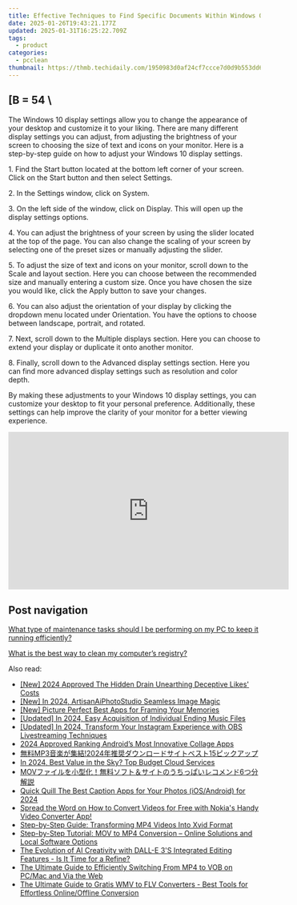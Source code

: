 ```yaml
---
title: Effective Techniques to Find Specific Documents Within Windows OS - Expert Tips by YL Software Solutions
date: 2025-01-26T19:43:21.177Z
updated: 2025-01-31T16:25:22.709Z
tags:
  - product
categories:
  - pcclean
thumbnail: https://thmb.techidaily.com/1950983d0af24cf7ccce7d0d9b553dd604417e3bd4a6dbac12c3df842a2a8fe2.jpg
---
```


## \[B = 54 \

The Windows 10 display settings allow you to change the appearance of your desktop and customize it to your liking. There are many different display settings you can adjust, from adjusting the brightness of your screen to choosing the size of text and icons on your monitor. Here is a step-by-step guide on how to adjust your Windows 10 display settings. 

1\. Find the Start button located at the bottom left corner of your screen. Click on the Start button and then select Settings.

2\. In the Settings window, click on System.

3\. On the left side of the window, click on Display. This will open up the display settings options. 

4\. You can adjust the brightness of your screen by using the slider located at the top of the page. You can also change the scaling of your screen by selecting one of the preset sizes or manually adjusting the slider.

5\. To adjust the size of text and icons on your monitor, scroll down to the Scale and layout section. Here you can choose between the recommended size and manually entering a custom size. Once you have chosen the size you would like, click the Apply button to save your changes.

6\. You can also adjust the orientation of your display by clicking the dropdown menu located under Orientation. You have the options to choose between landscape, portrait, and rotated.

7\. Next, scroll down to the Multiple displays section. Here you can choose to extend your display or duplicate it onto another monitor.

8\. Finally, scroll down to the Advanced display settings section. Here you can find more advanced display settings such as resolution and color depth. 

By making these adjustments to your Windows 10 display settings, you can customize your desktop to fit your personal preference. Additionally, these settings can help improve the clarity of your monitor for a better viewing experience.

<!-- affiliate ads begin -->
<iframe width="560" height="315" src="https://www.youtube.com/embed/JlX-G8rBs1w?si=iIhUoWAq5x3YK9rA" title="YouTube video player" frameborder="0" allow="accelerometer; autoplay; clipboard-write; encrypted-media; gyroscope; picture-in-picture; web-share" referrerpolicy="strict-origin-when-cross-origin" allowfullscreen></iframe>
<!-- affiliate ads end -->

## Post navigation

[What type of maintenance tasks should I be performing on my PC to keep it running efficiently?](https://tools.techidaily.com/pcclean/products/)

[What is the best way to clean my computer’s registry?](https://tools.techidaily.com/pcclean/products/)

<ins class="adsbygoogle"
     style="display:block"
     data-ad-format="autorelaxed"
     data-ad-client="ca-pub-7571918770474297"
     data-ad-slot="1223367746"></ins>

<ins class="adsbygoogle"
     style="display:block"
     data-ad-client="ca-pub-7571918770474297"
     data-ad-slot="8358498916"
     data-ad-format="auto"
     data-full-width-responsive="true"></ins>

<span class="atpl-alsoreadstyle">Also read:</span>
<div><ul>
<li><a href="https://instagram-videos.techidaily.com/new-2024-approved-the-hidden-drain-unearthing-deceptive-likes-costs/"><u>[New] 2024 Approved The Hidden Drain Unearthing Deceptive Likes' Costs</u></a></li>
<li><a href="https://fox-boxes.techidaily.com/new-in-2024-artisanaiphotostudio-seamless-image-magic/"><u>[New] In 2024, ArtisanAiPhotoStudio Seamless Image Magic</u></a></li>
<li><a href="https://fox-access.techidaily.com/new-picture-perfect-best-apps-for-framing-your-memories/"><u>[New] Picture Perfect Best Apps for Framing Your Memories</u></a></li>
<li><a href="https://fox-links.techidaily.com/updated-in-2024-easy-acquisition-of-individual-ending-music-files/"><u>[Updated] In 2024, Easy Acquisition of Individual Ending Music Files</u></a></li>
<li><a href="https://screen-video-capture.techidaily.com/updated-in-2024-transform-your-instagram-experience-with-obs-livestreaming-techniques/"><u>[Updated] In 2024, Transform Your Instagram Experience with OBS Livestreaming Techniques</u></a></li>
<li><a href="https://extra-guidance.techidaily.com/2024-approved-ranking-androids-most-innovative-collage-apps/"><u>2024 Approved Ranking Android’s Most Innovative Collage Apps</u></a></li>
<li><a href="https://discover-bits.techidaily.com/mp3202415/"><u>無料MP3音楽が集結!2024年推奨ダウンロードサイトベスト15ピックアップ</u></a></li>
<li><a href="https://fox-boxes.techidaily.com/in-2024-best-value-in-the-sky-top-budget-cloud-services/"><u>In 2024, Best Value in the Sky? Top Budget Cloud Services</u></a></li>
<li><a href="https://discover-bits.techidaily.com/mov6/"><u>MOVファイルを小型化！無料ソフト＆サイトのうちっぱいレコメンド6つ分解説</u></a></li>
<li><a href="https://extra-approaches.techidaily.com/quick-quill-the-best-caption-apps-for-your-photos-iosandroid-for-2024/"><u>Quick Quill The Best Caption Apps for Your Photos (iOS/Android) for 2024</u></a></li>
<li><a href="https://discover-bits.techidaily.com/spread-the-word-on-how-to-convert-videos-for-free-with-nokias-handy-video-converter-app/"><u>Spread the Word on How to Convert Videos for Free with Nokia's Handy Video Converter App!</u></a></li>
<li><a href="https://discover-bits.techidaily.com/step-by-step-guide-transforming-mp4-videos-into-xvid-format/"><u>Step-by-Step Guide: Transforming MP4 Videos Into Xvid Format</u></a></li>
<li><a href="https://discover-bits.techidaily.com/step-by-step-tutorial-mov-to-mp4-conversion-online-solutions-and-local-software-options/"><u>Step-by-Step Tutorial: MOV to MP4 Conversion – Online Solutions and Local Software Options</u></a></li>
<li><a href="https://tech-hub.techidaily.com/the-evolution-of-ai-creativity-with-dall-e-3s-integrated-editing-features-is-it-time-for-a-refine/"><u>The Evolution of AI Creativity with DALL-E 3'S Integrated Editing Features - Is It Time for a Refine?</u></a></li>
<li><a href="https://discover-bits.techidaily.com/the-ultimate-guide-to-efficiently-switching-from-mp4-to-vob-on-pcmac-and-via-the-web/"><u>The Ultimate Guide to Efficiently Switching From MP4 to VOB on PC/Mac and Via the Web</u></a></li>
<li><a href="https://discover-bits.techidaily.com/the-ultimate-guide-to-gratis-wmv-to-flv-converters-best-tools-for-effortless-onlineoffline-conversion/"><u>The Ultimate Guide to Gratis WMV to FLV Converters - Best Tools for Effortless Online/Offline Conversion</u></a></li>
</ul></div>

